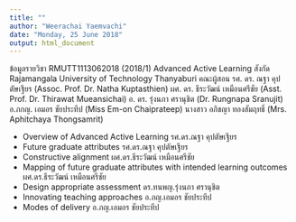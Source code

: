 ```yaml
---
title: ""
author: "Weerachai Yaemvachi"
date: "Monday, 25 June 2018"
output: html_document
---
```

ข้อมูลรายวิชา RMUTT1113062018 (2018/1) Advanced Active Learning สังกัด Rajamangala University of Technology Thanyaburi คณะผู้สอน รศ. ดร. ณฐา คุปตัษเฐียร (Assoc. Prof. Dr. Natha Kuptasthien) ผศ. ดร. ธีระวัฒน์ เหมือนศรีชัย (Asst. Prof. Dr. Thirawat Mueansichai) อ. ดร. รุ่งนภา ศรานุชิต (Dr. Rungnapa Sranujit) อ.ภกญ. เอมอร ชัยประทีป (Miss Em-on Chaiprateep) นางสาว อภิชญา ทองสัมฤทธิ์ (Mrs. Aphitchaya Thongsamrit)
- Overview of Advanced Active Learning รศ.ดร.ณฐา คุปตัษเฐียร
- Future graduate attributes รศ.ดร.ณฐา คุปตัษเฐียร
- Constructive alignment ผศ.ดร.ธีระวัฒน์ เหมือนศรีชัย
- Mapping of future graduate attributes with intended learning outcomes ผศ.ดร.ธีระวัฒน์ เหมือนศรีชัย
- Design appropriate assessment ดร.ทนพญ.รุ่งนภา ศรานุชิต
- Innovating teaching approaches อ.ภญ.เอมอร ชัยประทีป
- Modes of delivery อ.ภญ.เอมอร ชัยประทีป
